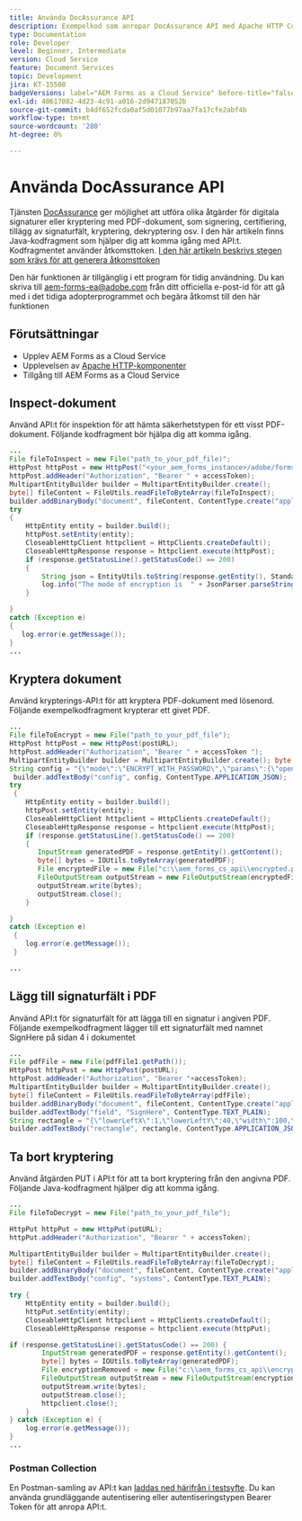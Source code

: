 ```yaml
---
title: Använda DocAssurance API
description: Exempelkod som anropar DocAssurance API med Apache HTTP Components i Java
type: Documentation
role: Developer
level: Beginner, Intermediate
version: Cloud Service
feature: Document Services
topic: Development
jira: KT-15508
badgeVersions: label="AEM Forms as a Cloud Service" before-title="false"
exl-id: 40617082-4d23-4c91-a016-2d947187052b
source-git-commit: b4df652fcda0af5d01077b97aa7fa17cfe2abf4b
workflow-type: tm+mt
source-wordcount: '280'
ht-degree: 0%

---
```


# Använda DocAssurance API

Tjänsten [DocAssurance](https://developer.adobe.com/experience-manager-forms-cloud-service-developer-reference/api/docassurance/#tag/DocAssurance) ger möjlighet att utföra olika åtgärder för digitala signaturer eller kryptering med PDF-dokument, som signering, certifiering, tillägg av signaturfält, kryptering, dekryptering osv.
I den här artikeln finns Java-kodfragment som hjälper dig att komma igång med API:t. Kodfragmentet använder åtkomsttoken. [I den här artikeln beskrivs stegen som krävs för att generera åtkomsttoken](https://experienceleague.adobe.com/en/docs/experience-manager-learn/cloud-service/forms/doc-gen-formscs/introduction)


<span class="preview">Den här funktionen är tillgänglig i ett program för tidig användning. Du kan skriva till aem-forms-ea@adobe.com från ditt officiella e-post-id för att gå med i det tidiga adopterprogrammet och begära åtkomst till den här funktionen</span>


## Förutsättningar

* Upplev AEM Forms as a Cloud Service
* Upplevelsen av [Apache HTTP-komponenter](https://hc.apache.org/httpcomponents-client-4.5.x/)
* Tillgång till AEM Forms as a Cloud Service

## Inspect-dokument

Använd API:t för inspektion för att hämta säkerhetstypen för ett visst PDF-dokument. Följande kodfragment bör hjälpa dig att komma igång.

```java
...
File fileToInspect = new File("path_to_your_pdf_file)";
HttpPost httpPost = new HttpPost("<your_aem_forms_instance>/adobe/forms/document/assure/inspect");
httpPost.addHeader("Authorization", "Bearer " + accessToken);
MultipartEntityBuilder builder = MultipartEntityBuilder.create();
byte[] fileContent = FileUtils.readFileToByteArray(fileToInspect);
builder.addBinaryBody("document", fileContent, ContentType.create("application/pdf"), "BenefitOverview.pdf");
try
{
    HttpEntity entity = builder.build();
    httpPost.setEntity(entity);
    CloseableHttpClient httpclient = HttpClients.createDefault();
    CloseableHttpResponse response = httpclient.execute(httpPost);
    if (response.getStatusLine().getStatusCode() == 200)   
    {
        String json = EntityUtils.toString(response.getEntity(), StandardCharsets.UTF_8);
        log.info("The mode of encryption is  " + JsonParser.parseString(json).getAsJsonObject().get("mode").getAsString());
    }

} 
catch (Exception e)
{
   log.error(e.getMessage());
}
...
```


## Kryptera dokument

Använd krypterings-API:t för att kryptera PDF-dokument med lösenord. Följande exempelkodfragment krypterar ett givet PDF.

```java
...
File fileToEncrypt = new File("path_to_your_pdf_file");
HttpPost httpPost = new HttpPost(postURL);
httpPost.addHeader("Authorization", "Bearer " + accessToken ");
MultipartEntityBuilder builder = MultipartEntityBuilder.create(); byte[] fileContent = FileUtils.readFileToByteArray(fileToEncrypt); builder.addBinaryBody("document", fileContent, ContentType.create("application/pdf"), "BenefitOverview.pdf");
String config = "{\"mode\":\"ENCRYPT_WITH_PASSWORD\",\"params\":{\"openPassword\":\"adobe\",\"permPassword\":\"systems\",\"permissions\":[\"ALL_PERM\"]}}";
 builder.addTextBody("config", config, ContentType.APPLICATION_JSON);
try
 {
    HttpEntity entity = builder.build();
    httpPost.setEntity(entity);
    CloseableHttpClient httpclient = HttpClients.createDefault();
    CloseableHttpResponse response = httpclient.execute(httpPost);
    if (response.getStatusLine().getStatusCode() == 200)
    {
       InputStream generatedPDF = response.getEntity().getContent();
       byte[] bytes = IOUtils.toByteArray(generatedPDF);
       File encryptedFile = new File("c:\\aem_forms_cs_api\\encrypted.pdf");
       FileOutputStream outputStream = new FileOutputStream(encryptedFile);
       outputStream.write(bytes);
       outputStream.close();
    }

}
catch (Exception e)
 {
    log.error(e.getMessage());
 }

...
```

## Lägg till signaturfält i PDF

Använd API:t för signaturfält för att lägga till en signatur i angiven PDF. Följande exempelkodfragment lägger till ett signaturfält med namnet SignHere på sidan 4 i dokumentet

```java
...
File pdfFile = new File(pdfFile1.getPath());
HttpPost httpPost = new HttpPost(postURL);
httpPost.addHeader("Authorization", "Bearer "+accessToken);
MultipartEntityBuilder builder = MultipartEntityBuilder.create();
byte[] fileContent = FileUtils.readFileToByteArray(pdfFile);
builder.addBinaryBody("document", fileContent, ContentType.create("application/pdf"), "BenefitOverview.pdf");
builder.addTextBody("field", "SignHere", ContentType.TEXT_PLAIN);
String rectangle = "{\"lowerLeftX\":1,\"lowerLeftY\":40,\"width\":100,\"height\":100}";
builder.addTextBody("rectangle", rectangle, ContentType.APPLICATION_JSON);
```


## Ta bort kryptering

Använd åtgärden PUT i API:t för att ta bort kryptering från den angivna PDF. Följande Java-kodfragment hjälper dig att komma igång.

```java
...
File fileToDecrypt = new File("path_to_your_pdf_file");

HttpPut httpPut = new HttpPut(putURL);
httpPut.addHeader("Authorization", "Bearer " + accessToken);

MultipartEntityBuilder builder = MultipartEntityBuilder.create();
byte[] fileContent = FileUtils.readFileToByteArray(fileToDecrypt);
builder.addBinaryBody("document", fileContent, ContentType.create("application/pdf"), "BenefitOverview.pdf");
builder.addTextBody("config", "systems", ContentType.TEXT_PLAIN);

try {
    HttpEntity entity = builder.build();
    httpPut.setEntity(entity);
    CloseableHttpClient httpclient = HttpClients.createDefault();
    CloseableHttpResponse response = httpclient.execute(httpPut);

if (response.getStatusLine().getStatusCode() == 200) {
        InputStream generatedPDF = response.getEntity().getContent();
        byte[] bytes = IOUtils.toByteArray(generatedPDF);
        File encryptionRemoved = new File("c:\\aem_forms_cs_api\\encryption_removed.pdf");
        FileOutputStream outputStream = new FileOutputStream(encryptionRemoved);
        outputStream.write(bytes);
        outputStream.close();
        httpclient.close();
    }
} catch (Exception e) {
    log.error(e.getMessage());
}
...
```

### Postman Collection

En Postman-samling av API:t kan [laddas ned härifrån i testsyfte](assets/DocAssuranceAPI.postman_collection.json). Du kan använda grundläggande autentisering eller autentiseringstypen Bearer Token för att anropa API:t.
